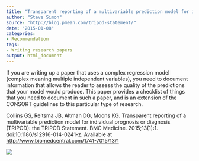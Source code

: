 ```yaml
---
title: "Transparent reporting of a multivariable prediction model for individual prognosis or diagnosis (TRIPOD): the TRIPOD Statement"
author: "Steve Simon"
source: "http://blog.pmean.com/tripod-statement/"
date: "2015-01-08"
categories:
- Recommendation
tags:
- Writing research papers
output: html_document
---
```


If you are writing up a paper that uses a complex regression model
(complex meaning multiple independent variables), you need to document
information that allows the reader to assess the quality of the
predictions that your model would produce. This paper provides a
checklist of things that you need to document in such a paper, and is an
extension of the CONSORT guidelines to this particular type of
research.

<!---More--->

Collins GS, Reitsma JB, Altman DG, Moons KG. Transparent reporting of a
multivariable prediction model for individual prognosis or diagnosis
(TRIPOD): the TRIPOD Statement. BMC Medicine. 2015;13(1):1.
doi:10.1186/s12916-014-0241-z. Available at
<http://www.biomedcentral.com/1741-7015/13/1>

![](http://www.pmean.com/images/images/15/tripod-statement01.png)





